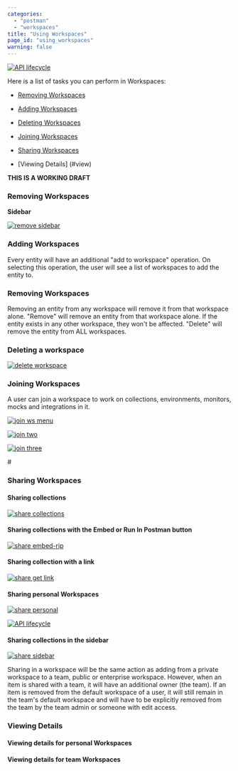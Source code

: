 ```yaml
---
categories:
  - "postman"
  - "workspaces"
title: "Using Workspaces"
page_id: "using_workspaces"
warning: false
---
```

[![API lifecycle]()]()

Here is a list of tasks you can perform in Workspaces:

* [Removing Workspaces](#remove)

* [Adding Workspaces](#add)

* [Deleting Workspaces](#delete)

* [Joining Workspaces](#join)

* [Sharing Workspaces](#share)

* [Viewing Details] (#view)



**THIS IS A WORKING DRAFT**


<h3 id="remove">Removing Workspaces</h3>

**Sidebar**

[![remove sidebar](https://s3.amazonaws.com/postman-static-getpostman-com/postman-docs/WS-remove-WS-via-sidebar.png)](https://s3.amazonaws.com/postman-static-getpostman-com/postman-docs/WS-remove-WS-via-sidebar.png)




<h3 id="add">Adding Workspaces</h3>

Every entity will have an additional "add to workspace" operation. On selecting this operation, the user will see a list of workspaces to add the entity to.

<h3 id="remove">Removing Workspaces</h3>

Removing an entity from any workspace will remove it from that workspace alone. "Remove" will remove an entity from that workspace alone. If the entity exists in any other workspace, they won't be affected. "Delete" will remove the entity from ALL workspaces.

<h3 id="delete">Deleting a workspace</h3>


[![delete workspace](https://s3.amazonaws.com/postman-static-getpostman-com/postman-docs/WS-delete_WS.png)](https://s3.amazonaws.com/postman-static-getpostman-com/postman-docs/WS-delete_WS.png)


<h3 id="join">Joining Workspaces</h3>

A user can join a workspace to work on collections, environments, monitors, mocks and integrations in it.

[![join ws menu](https://s3.amazonaws.com/postman-static-getpostman-com/postman-docs/WS-join-WS-mainScreen-menu.png)](https://s3.amazonaws.com/postman-static-getpostman-com/postman-docs/WS-join-WS-mainScreen-menu.png)

[![join two](https://s3.amazonaws.com/postman-static-getpostman-com/postman-docs/WS-join-second-step.png)](https://s3.amazonaws.com/postman-static-getpostman-com/postman-docs/WS-join-second-step.png)

[![join three](https://s3.amazonaws.com/postman-static-getpostman-com/postman-docs/WS-join-third-step.png)](https://s3.amazonaws.com/postman-static-getpostman-com/postman-docs/WS-join-third-step.png)



#<h3 id="share">Sharing Workspaces</h3>

#### Sharing collections

[![share collections](https://s3.amazonaws.com/postman-static-getpostman-com/postman-docs/WS-share-collections-in+WS.png)](https://s3.amazonaws.com/postman-static-getpostman-com/postman-docs/WS-share-collections-in+WS.png)


#### Sharing collections with the Embed or Run In Postman button

[![share embed-rip](https://s3.amazonaws.com/postman-static-getpostman-com/postman-docs/WS-embed-a-collection.png)](https://s3.amazonaws.com/postman-static-getpostman-com/postman-docs/WS-embed-a-collection.png)

#### Sharing collection with a link

[![share get link](https://s3.amazonaws.com/postman-static-getpostman-com/postman-docs/WS-getLink-collections.png)](https://s3.amazonaws.com/postman-static-getpostman-com/postman-docs/WS-getLink-collections.png)


#### Sharing personal Workspaces

[![share personal](https://s3.amazonaws.com/postman-static-getpostman-com/postman-docs/WS-share-personal-WS.png)](https://s3.amazonaws.com/postman-static-getpostman-com/postman-docs/WS-share-personal-WS.png)


[![API lifecycle]()]()



#### Sharing collections in the sidebar


[![share sidebar](https://s3.amazonaws.com/postman-static-getpostman-com/postman-docs/WS-share-collection-sidebar.png)](https://s3.amazonaws.com/postman-static-getpostman-com/postman-docs/WS-share-collection-sidebar.png)






Sharing in a workspace will be the same action as adding from a private workspace to a team, public or enterprise workspace. However, when an item is shared with a team, it will have an additional owner (the team). If an item is removed from the default workspace of a user, it will still remain in the team's default workspace and will have to be explicitly removed from the team by the team admin or someone with edit access.

<h3 id="view">Viewing Details</h3>

#### Viewing details for personal Workspaces 


#### Viewing details for team Workspaces 











